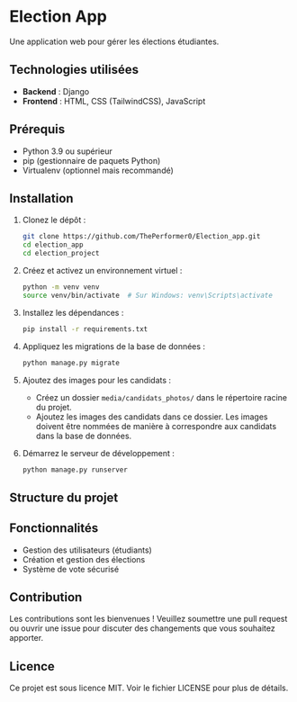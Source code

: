 # Election App

Une application web pour gérer les élections étudiantes.

## Technologies utilisées

- **Backend** : Django
- **Frontend** : HTML, CSS (TailwindCSS), JavaScript

## Prérequis

- Python 3.9 ou supérieur
- pip (gestionnaire de paquets Python)
- Virtualenv (optionnel mais recommandé)

## Installation

1. Clonez le dépôt :

    ```sh
    git clone https://github.com/ThePerformer0/Election_app.git
    cd election_app
    cd election_project
    ```

2. Créez et activez un environnement virtuel :

    ```sh
    python -m venv venv
    source venv/bin/activate  # Sur Windows: venv\Scripts\activate
    ```

3. Installez les dépendances :

    ```sh
    pip install -r requirements.txt
    ```

4. Appliquez les migrations de la base de données :

    ```sh
    python manage.py migrate
    ```

5. Ajoutez des images pour les candidats :

    - Créez un dossier `media/candidats_photos/` dans le répertoire racine du projet.
    - Ajoutez les images des candidats dans ce dossier. Les images doivent être nommées de manière à correspondre aux candidats dans la base de données.


6. Démarrez le serveur de développement :

    ```sh
    python manage.py runserver
    ```

## Structure du projet

## Fonctionnalités

- Gestion des utilisateurs (étudiants)
- Création et gestion des élections
- Système de vote sécurisé

## Contribution

Les contributions sont les bienvenues ! Veuillez soumettre une pull request ou ouvrir une issue pour discuter des changements que vous souhaitez apporter.

## Licence

Ce projet est sous licence MIT. Voir le fichier LICENSE pour plus de détails.